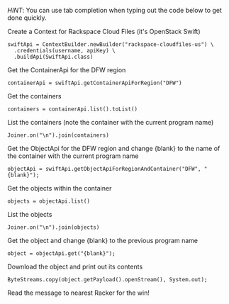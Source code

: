 *HINT*: You can use tab completion when typing out the code below to get done quickly.

Create a Context for Rackspace Cloud Files (it's OpenStack Swift)

    swiftApi = ContextBuilder.newBuilder("rackspace-cloudfiles-us") \
      .credentials(username, apiKey) \
      .buildApi(SwiftApi.class)

Get the ContainerApi for the DFW region

    containerApi = swiftApi.getContainerApiForRegion("DFW")

Get the containers

    containers = containerApi.list().toList()

List the containers (note the container with the current program name)

    Joiner.on("\n").join(containers)

Get the ObjectApi for the DFW region and change {blank} to the name of the container with the current program name

    objectApi = swiftApi.getObjectApiForRegionAndContainer("DFW", "{blank}");

Get the objects within the container

    objects = objectApi.list()

List the objects

    Joiner.on("\n").join(objects)

Get the object and change {blank} to the previous program name

    object = objectApi.get("{blank}");

Download the object and print out its contents

    ByteStreams.copy(object.getPayload().openStream(), System.out);

Read the message to nearest Racker for the win!
